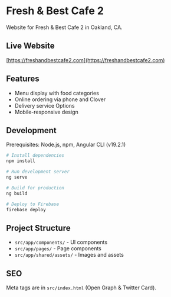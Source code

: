 # Fresh & Best Cafe 2

Website for Fresh & Best Cafe 2 in Oakland, CA.

## Live Website

[https://freshandbestcafe2.com](https://freshandbestcafe2.com)

## Features

- Menu display with food categories
- Online ordering via phone and Clover
- Delivery service Options
- Mobile-responsive design

## Development

Prerequisites: Node.js, npm, Angular CLI (v19.2.1)

```bash
# Install dependencies
npm install

# Run development server
ng serve

# Build for production
ng build

# Deploy to Firebase
firebase deploy
```

## Project Structure

- `src/app/components/` - UI components
- `src/app/pages/` - Page components
- `src/app/shared/assets/` - Images and assets

## SEO

Meta tags are in `src/index.html` (Open Graph & Twitter Card).

